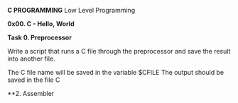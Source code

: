 **C PROGRAMMING**
Low Level Programming

**0x00. C - Hello, World**

**Task 0. Preprocessor**

Write a script that runs a C file through the preprocessor and save the result into another file.

The C file name will be saved in the variable $CFILE
The output should be saved in the file C

**2. Assembler
